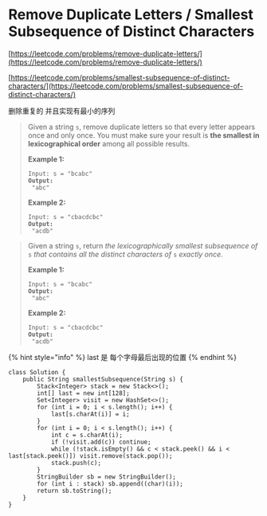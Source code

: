 # Remove Duplicate Letters / Smallest Subsequence of Distinct Characters

[https://leetcode.com/problems/remove-duplicate-letters/](https://leetcode.com/problems/remove-duplicate-letters/)

[https://leetcode.com/problems/smallest-subsequence-of-distinct-characters/](https://leetcode.com/problems/smallest-subsequence-of-distinct-characters/)

删除重复的 并且实现有最小的序列

> Given a string `s`, remove duplicate letters so that every letter appears once and only once. You must make sure your result is **the smallest in lexicographical order** among all possible results.
>
> &#x20;
>
> **Example 1:**
>
> <pre><code>Input: s = "bcabc"
> <strong>Output:
> </strong> "abc"</code></pre>
>
> **Example 2:**
>
> <pre><code>Input: s = "cbacdcbc"
> <strong>Output:
> </strong> "acdb"</code></pre>

> Given a string `s`, return _the lexicographically smallest subsequence of_ `s` _that contains all the distinct characters of_ `s` _exactly once_.
>
> &#x20;
>
> **Example 1:**
>
> <pre><code>Input: s = "bcabc"
> <strong>Output:
> </strong> "abc"</code></pre>
>
> **Example 2:**
>
> <pre><code>Input: s = "cbacdcbc"
> <strong>Output:
> </strong> "acdb"</code></pre>

{% hint style="info" %}
last 是 每个字母最后出现的位置
{% endhint %}

```
class Solution {
    public String smallestSubsequence(String s) {
        Stack<Integer> stack = new Stack<>();
        int[] last = new int[128];
        Set<Integer> visit = new HashSet<>();
        for (int i = 0; i < s.length(); i++) {
            last[s.charAt(i)] = i;
        } 
        for (int i = 0; i < s.length(); i++) {
            int c = s.charAt(i);
            if (!visit.add(c)) continue;
            while (!stack.isEmpty() && c < stack.peek() && i < last[stack.peek()]) visit.remove(stack.pop());
            stack.push(c);
        }
        StringBuilder sb = new StringBuilder();
        for (int i : stack) sb.append((char)(i));
        return sb.toString();
    }
}
```
